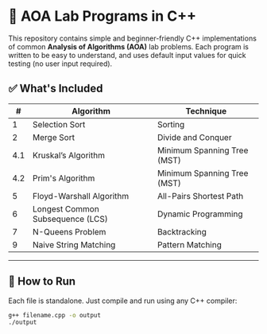 # 📘 AOA Lab Programs in C++

This repository contains simple and beginner-friendly C++ implementations of common **Analysis of Algorithms (AOA)** lab problems. Each program is written to be easy to understand, and uses default input values for quick testing (no user input required).

## ✅ What's Included

| # | Algorithm | Technique |
|---|-----------|-----------|
| 1 | Selection Sort | Sorting |
| 2 | Merge Sort | Divide and Conquer |
| 4.1 | Kruskal’s Algorithm | Minimum Spanning Tree (MST) |
| 4.2 | Prim's Algorithm | Minimum Spanning Tree (MST) |
| 5 | Floyd-Warshall Algorithm | All-Pairs Shortest Path |
| 6 | Longest Common Subsequence (LCS) | Dynamic Programming |
| 7 | N-Queens Problem | Backtracking |
| 9 | Naive String Matching | Pattern Matching |

---

## 🚀 How to Run

Each file is standalone. Just compile and run using any C++ compiler:

```bash
g++ filename.cpp -o output
./output
